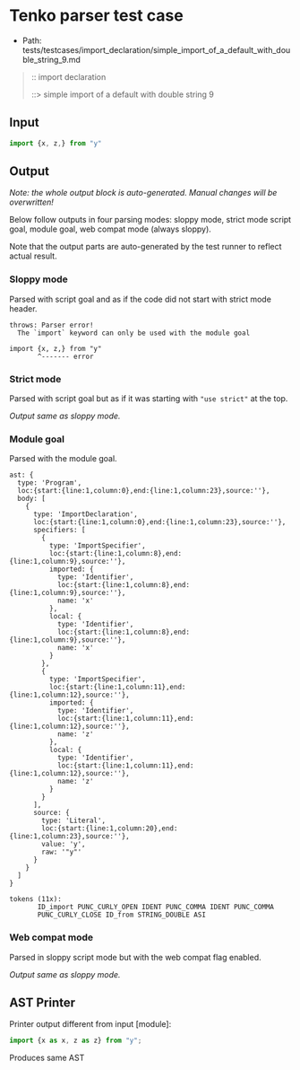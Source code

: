 # Tenko parser test case

- Path: tests/testcases/import_declaration/simple_import_of_a_default_with_double_string_9.md

> :: import declaration
>
> ::> simple import of a default with double string 9

## Input

`````js
import {x, z,} from "y"
`````

## Output

_Note: the whole output block is auto-generated. Manual changes will be overwritten!_

Below follow outputs in four parsing modes: sloppy mode, strict mode script goal, module goal, web compat mode (always sloppy).

Note that the output parts are auto-generated by the test runner to reflect actual result.

### Sloppy mode

Parsed with script goal and as if the code did not start with strict mode header.

`````
throws: Parser error!
  The `import` keyword can only be used with the module goal

import {x, z,} from "y"
       ^------- error
`````

### Strict mode

Parsed with script goal but as if it was starting with `"use strict"` at the top.

_Output same as sloppy mode._

### Module goal

Parsed with the module goal.

`````
ast: {
  type: 'Program',
  loc:{start:{line:1,column:0},end:{line:1,column:23},source:''},
  body: [
    {
      type: 'ImportDeclaration',
      loc:{start:{line:1,column:0},end:{line:1,column:23},source:''},
      specifiers: [
        {
          type: 'ImportSpecifier',
          loc:{start:{line:1,column:8},end:{line:1,column:9},source:''},
          imported: {
            type: 'Identifier',
            loc:{start:{line:1,column:8},end:{line:1,column:9},source:''},
            name: 'x'
          },
          local: {
            type: 'Identifier',
            loc:{start:{line:1,column:8},end:{line:1,column:9},source:''},
            name: 'x'
          }
        },
        {
          type: 'ImportSpecifier',
          loc:{start:{line:1,column:11},end:{line:1,column:12},source:''},
          imported: {
            type: 'Identifier',
            loc:{start:{line:1,column:11},end:{line:1,column:12},source:''},
            name: 'z'
          },
          local: {
            type: 'Identifier',
            loc:{start:{line:1,column:11},end:{line:1,column:12},source:''},
            name: 'z'
          }
        }
      ],
      source: {
        type: 'Literal',
        loc:{start:{line:1,column:20},end:{line:1,column:23},source:''},
        value: 'y',
        raw: '"y"'
      }
    }
  ]
}

tokens (11x):
       ID_import PUNC_CURLY_OPEN IDENT PUNC_COMMA IDENT PUNC_COMMA
       PUNC_CURLY_CLOSE ID_from STRING_DOUBLE ASI
`````


### Web compat mode

Parsed in sloppy script mode but with the web compat flag enabled.

_Output same as sloppy mode._

## AST Printer

Printer output different from input [module]:

````js
import {x as x, z as z} from "y";
````

Produces same AST
